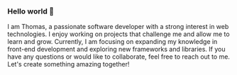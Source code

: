 ### Hello world 👋

<!--
**ThomasNgx/ThomasNgx** is a ✨ _special_ ✨ repository because its `README.md` (this file) appears on your GitHub profile.

Here are some ideas to get you started:

- 🔭 I’m currently working on ...
- 🌱 I’m currently learning ...
- 👯 I’m looking to collaborate on ...
- 🤔 I’m looking for help with ...
- 💬 Ask me about ...
- 📫 How to reach me: ...
- 😄 Pronouns: ...
- ⚡ Fun fact: ...
-->

I am Thomas, a passionate software developer with a strong interest in web technologies. I enjoy working on projects that challenge me and allow me to learn and grow. Currently, I am focusing on expanding my knowledge in front-end development and exploring new frameworks and libraries. If you have any questions or would like to collaborate, feel free to reach out to me. Let's create something amazing together!